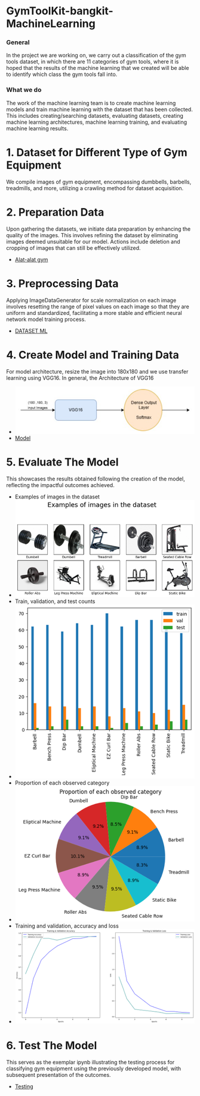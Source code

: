 # GymToolKit-bangkit-MachineLearning
### General
In the project we are working on, we carry out a classification of the gym tools dataset, in which there are 11 categories of gym tools, where it is hoped that the results of the machine learning that we created will be able to identify which class the gym tools fall into.

### What we do
The work of the machine learning team is to create machine learning models and train machine learning with the dataset that has been collected. This includes creating/searching datasets, evaluating datasets, creating machine learning architectures, machine learning training, and evaluating machine learning results.

# 1. Dataset for Different Type of Gym Equipment
We compile images of gym equipment, encompassing dumbbells, barbells, treadmills, and more, utilizing a crawling method for dataset acquisition.


# 2. Preparation Data
Upon gathering the datasets, we initiate data preparation by enhancing the quality of the images. This involves refining the dataset by eliminating images deemed unsuitable for our model. Actions include deletion and cropping of images that can still be effectively utilized.

- [Alat-alat gym](https://drive.google.com/drive/folders/1qSnmJ8W2hc9-IuhagP3F69CFzN9MNIEN)

# 3. Preprocessing Data
Applying ImageDataGenerator for scale normalization on each image involves resetting the range of pixel values on each image so that they are uniform and standardized, facilitating a more stable and efficient neural network model training process.

- [DATASET ML](https://colab.research.google.com/drive/17nM8hFJaw_Az5K3hBp7ZaTBIWbepgK0y#scrollTo=S6VNbElDVwSr)

# 4. Create Model and Training Data
For model architecture, resize the image into 180x180 and we use transfer learning using VGG16. In general, the Architecture of VGG16

- ![VGG16](https://github.com/GymToolKit/GymToolKit-bangkit-MachineLearning/blob/main/graph/arsitektur.png?raw=true)
- [Model](https://github.com/GymToolKit/GymToolKit-bangkit-MachineLearning/blob/main/model.ipynb)

# 5. Evaluate The Model
This showcases the results obtained following the creation of the model, reflecting the impactful outcomes achieved.
- Examples of images in the dataset
- ![example images](https://github.com/GymToolKit/GymToolKit-bangkit-MachineLearning/blob/main/graph/display%20example.png?raw=true)
- Train, validation, and test counts
- ![TVT](https://github.com/GymToolKit/GymToolKit-bangkit-MachineLearning/blob/main/graph/bar.png?raw=true)
- Proportion of each observed category
- ![proportion](https://github.com/GymToolKit/GymToolKit-bangkit-MachineLearning/blob/main/graph/pie.png?raw=true)
- Training and validation, accuracy and loss
- ![acc&loss](https://github.com/GymToolKit/GymToolKit-bangkit-MachineLearning/blob/main/graph/train%26val%20accuracy%26loss.png?raw=true)

# 6. Test The Model
This serves as the exemplar ipynb illustrating the testing process for classifying gym equipment using the previously developed model, with subsequent presentation of the outcomes.
- [Testing](https://github.com/GymToolKit/GymToolKit-bangkit-MachineLearning/blob/main/testing.ipynb)
